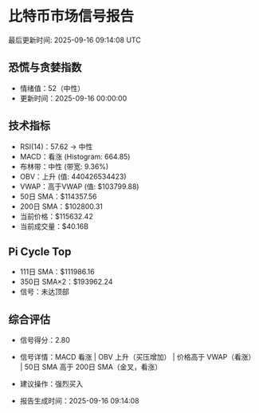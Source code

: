 # 比特币市场信号报告

最后更新时间: 2025-09-16 09:14:08 UTC

## 恐慌与贪婪指数
- 情绪值：52（中性）
- 更新时间：2025-09-16 00:00:00

## 技术指标
- RSI(14)：57.62 → 中性
- MACD：看涨 (Histogram: 664.85)
- 布林带：中性 (带宽: 9.36%)
- OBV：上升 (值: 440426534423)
- VWAP：高于VWAP (值: $103799.88)
- 50日 SMA：$114357.56
- 200日 SMA：$102800.31
- 当前价格：$115632.42
- 当前成交量：$40.16B

## Pi Cycle Top
- 111日 SMA：$111986.16
- 350日 SMA×2：$193962.24
- 信号：未达顶部

## 综合评估
- 信号得分：2.80
- 信号详情：MACD 看涨 | OBV 上升（买压增加） | 价格高于 VWAP（看涨） | 50日 SMA 高于 200日 SMA（金叉，看涨）
- 建议操作：强烈买入

- 报告生成时间：2025-09-16 09:14:08